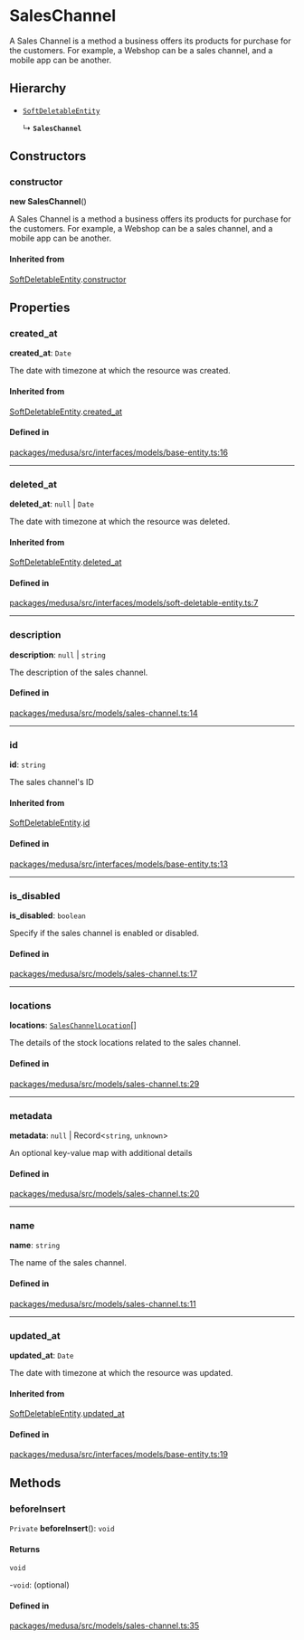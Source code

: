 # SalesChannel

A Sales Channel is a method a business offers its products for purchase for the customers. For example, a Webshop can be a sales channel, and a mobile app can be another.

## Hierarchy

- [`SoftDeletableEntity`](SoftDeletableEntity.md)

  ↳ **`SalesChannel`**

## Constructors

### constructor

**new SalesChannel**()

A Sales Channel is a method a business offers its products for purchase for the customers. For example, a Webshop can be a sales channel, and a mobile app can be another.

#### Inherited from

[SoftDeletableEntity](SoftDeletableEntity.md).[constructor](SoftDeletableEntity.md#constructor)

## Properties

### created\_at

 **created\_at**: `Date`

The date with timezone at which the resource was created.

#### Inherited from

[SoftDeletableEntity](SoftDeletableEntity.md).[created_at](SoftDeletableEntity.md#created_at)

#### Defined in

[packages/medusa/src/interfaces/models/base-entity.ts:16](https://github.com/medusajs/medusa/blob/e39010127/packages/medusa/src/interfaces/models/base-entity.ts#L16)

___

### deleted\_at

 **deleted\_at**: ``null`` \| `Date`

The date with timezone at which the resource was deleted.

#### Inherited from

[SoftDeletableEntity](SoftDeletableEntity.md).[deleted_at](SoftDeletableEntity.md#deleted_at)

#### Defined in

[packages/medusa/src/interfaces/models/soft-deletable-entity.ts:7](https://github.com/medusajs/medusa/blob/e39010127/packages/medusa/src/interfaces/models/soft-deletable-entity.ts#L7)

___

### description

 **description**: ``null`` \| `string`

The description of the sales channel.

#### Defined in

[packages/medusa/src/models/sales-channel.ts:14](https://github.com/medusajs/medusa/blob/e39010127/packages/medusa/src/models/sales-channel.ts#L14)

___

### id

 **id**: `string`

The sales channel's ID

#### Inherited from

[SoftDeletableEntity](SoftDeletableEntity.md).[id](SoftDeletableEntity.md#id)

#### Defined in

[packages/medusa/src/interfaces/models/base-entity.ts:13](https://github.com/medusajs/medusa/blob/e39010127/packages/medusa/src/interfaces/models/base-entity.ts#L13)

___

### is\_disabled

 **is\_disabled**: `boolean`

Specify if the sales channel is enabled or disabled.

#### Defined in

[packages/medusa/src/models/sales-channel.ts:17](https://github.com/medusajs/medusa/blob/e39010127/packages/medusa/src/models/sales-channel.ts#L17)

___

### locations

 **locations**: [`SalesChannelLocation`](SalesChannelLocation.md)[]

The details of the stock locations related to the sales channel.

#### Defined in

[packages/medusa/src/models/sales-channel.ts:29](https://github.com/medusajs/medusa/blob/e39010127/packages/medusa/src/models/sales-channel.ts#L29)

___

### metadata

 **metadata**: ``null`` \| Record<`string`, `unknown`\>

An optional key-value map with additional details

#### Defined in

[packages/medusa/src/models/sales-channel.ts:20](https://github.com/medusajs/medusa/blob/e39010127/packages/medusa/src/models/sales-channel.ts#L20)

___

### name

 **name**: `string`

The name of the sales channel.

#### Defined in

[packages/medusa/src/models/sales-channel.ts:11](https://github.com/medusajs/medusa/blob/e39010127/packages/medusa/src/models/sales-channel.ts#L11)

___

### updated\_at

 **updated\_at**: `Date`

The date with timezone at which the resource was updated.

#### Inherited from

[SoftDeletableEntity](SoftDeletableEntity.md).[updated_at](SoftDeletableEntity.md#updated_at)

#### Defined in

[packages/medusa/src/interfaces/models/base-entity.ts:19](https://github.com/medusajs/medusa/blob/e39010127/packages/medusa/src/interfaces/models/base-entity.ts#L19)

## Methods

### beforeInsert

`Private` **beforeInsert**(): `void`

#### Returns

`void`

-`void`: (optional) 

#### Defined in

[packages/medusa/src/models/sales-channel.ts:35](https://github.com/medusajs/medusa/blob/e39010127/packages/medusa/src/models/sales-channel.ts#L35)
